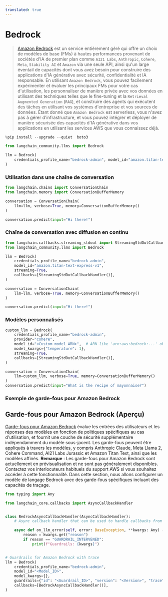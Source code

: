 ```yaml
---
translated: true
---
```


# Bedrock

>[Amazon Bedrock](https://aws.amazon.com/bedrock/) est un service entièrement géré qui offre un choix de modèles de base (FMs) à hautes performances provenant de sociétés d'IA de premier plan comme `AI21 Labs`, `Anthropic`, `Cohere`, `Meta`, `Stability AI` et `Amazon` via une seule API, ainsi qu'un large éventail de capacités dont vous avez besoin pour construire des applications d'IA générative avec sécurité, confidentialité et IA responsable. En utilisant `Amazon Bedrock`, vous pouvez facilement expérimenter et évaluer les principaux FMs pour votre cas d'utilisation, les personnaliser de manière privée avec vos données en utilisant des techniques telles que le fine-tuning et la `Retrieval Augmented Generation` (`RAG`), et construire des agents qui exécutent des tâches en utilisant vos systèmes d'entreprise et vos sources de données. Étant donné que `Amazon Bedrock` est serverless, vous n'avez pas à gérer d'infrastructure, et vous pouvez intégrer et déployer de manière sécurisée des capacités d'IA générative dans vos applications en utilisant les services AWS que vous connaissez déjà.

```python
%pip install --upgrade --quiet  boto3
```

```python
from langchain_community.llms import Bedrock

llm = Bedrock(
    credentials_profile_name="bedrock-admin", model_id="amazon.titan-text-express-v1"
)
```

### Utilisation dans une chaîne de conversation

```python
from langchain.chains import ConversationChain
from langchain.memory import ConversationBufferMemory

conversation = ConversationChain(
    llm=llm, verbose=True, memory=ConversationBufferMemory()
)

conversation.predict(input="Hi there!")
```

### Chaîne de conversation avec diffusion en continu

```python
from langchain.callbacks.streaming_stdout import StreamingStdOutCallbackHandler
from langchain_community.llms import Bedrock

llm = Bedrock(
    credentials_profile_name="bedrock-admin",
    model_id="amazon.titan-text-express-v1",
    streaming=True,
    callbacks=[StreamingStdOutCallbackHandler()],
)
```

```python
conversation = ConversationChain(
    llm=llm, verbose=True, memory=ConversationBufferMemory()
)

conversation.predict(input="Hi there!")
```

### Modèles personnalisés

```python
custom_llm = Bedrock(
    credentials_profile_name="bedrock-admin",
    provider="cohere",
    model_id="<Custom model ARN>",  # ARN like 'arn:aws:bedrock:...' obtained via provisioning the custom model
    model_kwargs={"temperature": 1},
    streaming=True,
    callbacks=[StreamingStdOutCallbackHandler()],
)

conversation = ConversationChain(
    llm=custom_llm, verbose=True, memory=ConversationBufferMemory()
)
conversation.predict(input="What is the recipe of mayonnaise?")
```

### Exemple de garde-fous pour Amazon Bedrock

## Garde-fous pour Amazon Bedrock (Aperçu)

[Garde-fous pour Amazon Bedrock](https://aws.amazon.com/bedrock/guardrails/) évalue les entrées des utilisateurs et les réponses des modèles en fonction de politiques spécifiques au cas d'utilisation, et fournit une couche de sécurité supplémentaire indépendamment du modèle sous-jacent. Les garde-fous peuvent être appliqués à travers les modèles, y compris Anthropic Claude, Meta Llama 2, Cohere Command, AI21 Labs Jurassic et Amazon Titan Text, ainsi que les modèles affinés.
**Remarque** : Les garde-fous pour Amazon Bedrock sont actuellement en prévisualisation et ne sont pas généralement disponibles. Contactez vos interlocuteurs habituels du support AWS si vous souhaitez accéder à cette fonctionnalité.
Dans cette section, nous allons configurer un modèle de langage Bedrock avec des garde-fous spécifiques incluant des capacités de traçage.

```python
from typing import Any

from langchain_core.callbacks import AsyncCallbackHandler


class BedrockAsyncCallbackHandler(AsyncCallbackHandler):
    # Async callback handler that can be used to handle callbacks from langchain.

    async def on_llm_error(self, error: BaseException, **kwargs: Any) -> Any:
        reason = kwargs.get("reason")
        if reason == "GUARDRAIL_INTERVENED":
            print(f"Guardrails: {kwargs}")


# Guardrails for Amazon Bedrock with trace
llm = Bedrock(
    credentials_profile_name="bedrock-admin",
    model_id="<Model_ID>",
    model_kwargs={},
    guardrails={"id": "<Guardrail_ID>", "version": "<Version>", "trace": True},
    callbacks=[BedrockAsyncCallbackHandler()],
)
```
